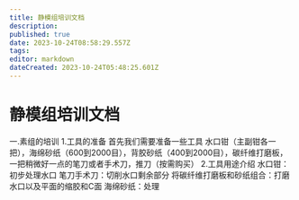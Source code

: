 ```yaml
---
title: 静模组培训文档
description: 
published: true
date: 2023-10-24T08:58:29.557Z
tags: 
editor: markdown
dateCreated: 2023-10-24T05:48:25.601Z
---
```


# 静模组培训文档
一.素组的培训
 1.工具的准备
  首先我们需要准备一些工具
  水口钳（主副钳各一把），海绵砂纸（600到2000目），背胶砂纸（400到2000目），碳纤维打磨板，一把稍微好一点的笔刀或者手术刀，推刀（按需购买）
 2.工具用途介绍
  水口钳：初步处理水口
  笔刀手术刀：切削水口剩余部分
  将碳纤维打磨板和砂纸组合：打磨水口以及平面的缩胶和C面
  海绵砂纸：处理
